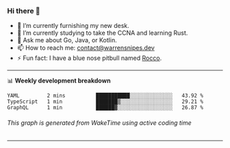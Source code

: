 ### Hi there 👋

- 🔭 I’m currently furnishing my new desk.
- 🌱 I’m currently studying to take the CCNA and learning Rust.
- 💬 Ask me about Go, Java, or Kotlin.
- 📫 How to reach me: contact@warrensnipes.dev
- ⚡ Fun fact: I have a blue nose pitbull named [Rocco](https://i.imgur.com/iLsSCKu.jpg).

-------

📊 **Weekly development breakdown**
<!--START_SECTION:waka-->
```text
YAML         2 mins          ███████████░░░░░░░░░░░░░░   43.92 % 
TypeScript   1 min           ███████▒░░░░░░░░░░░░░░░░░   29.21 % 
GraphQL      1 min           ██████▓░░░░░░░░░░░░░░░░░░   26.87 % 
```
<!--END_SECTION:waka-->
###### *This graph is generated from WakeTime using active coding time*
-------
